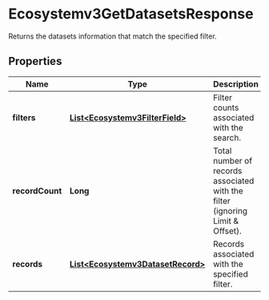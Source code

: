 

# Ecosystemv3GetDatasetsResponse

Returns the datasets information that match the specified filter.

## Properties

| Name | Type | Description | Notes |
|------------ | ------------- | ------------- | -------------|
|**filters** | [**List&lt;Ecosystemv3FilterField&gt;**](Ecosystemv3FilterField.md) | Filter counts associated with the search. |  [optional] |
|**recordCount** | **Long** | Total number of records associated with the filter (ignoring Limit &amp; Offset). |  [optional] |
|**records** | [**List&lt;Ecosystemv3DatasetRecord&gt;**](Ecosystemv3DatasetRecord.md) | Records associated with the specified filter. |  [optional] |




